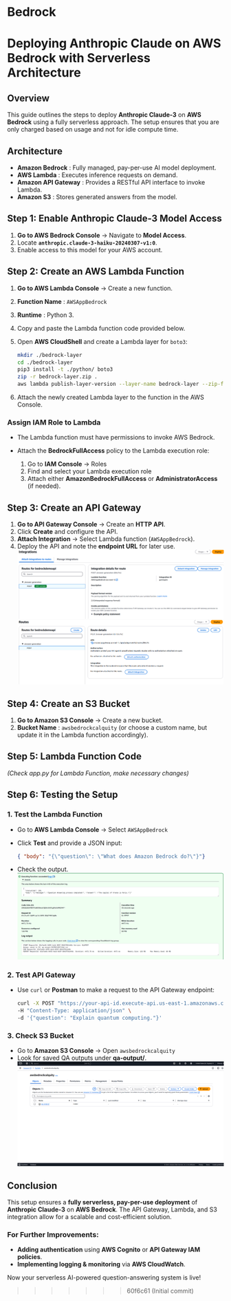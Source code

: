 
# Bedrock

# Deploying Anthropic Claude on AWS Bedrock with Serverless Architecture  

## Overview  
This guide outlines the steps to deploy **Anthropic Claude-3** on **AWS Bedrock** using a fully serverless approach. The setup ensures that you are only charged based on usage and not for idle compute time.  

## Architecture  

- **Amazon Bedrock** : Fully managed, pay-per-use AI model deployment.  
- **AWS Lambda** : Executes inference requests on demand.  
- **Amazon API Gateway** : Provides a RESTful API interface to invoke Lambda.  
- **Amazon S3** : Stores generated answers from the model.  

## Step 1: Enable Anthropic Claude-3 Model Access  

1. **Go to AWS Bedrock Console** → Navigate to **Model Access**.  
2. Locate **`anthropic.claude-3-haiku-20240307-v1:0`**.  
3. Enable access to this model for your AWS account.  

## Step 2: Create an AWS Lambda Function  

1. **Go to AWS Lambda Console** → Create a new function.  
2. **Function Name** : `AWSAppBedrock`  
3. **Runtime** : Python 3.  
4. Copy and paste the Lambda function code provided below.  
5. Open **AWS CloudShell** and create a Lambda layer for `boto3`:  

    ```sh
    mkdir ./bedrock-layer
    cd ./bedrock-layer
    pip3 install -t ./python/ boto3
    zip -r bedrock-layer.zip .
    aws lambda publish-layer-version --layer-name bedrock-layer --zip-file fileb://bedrock-layer.zip
    ```  

6. Attach the newly created Lambda layer to the function in the AWS Console.  

### Assign IAM Role to Lambda  
- The Lambda function must have permissions to invoke AWS Bedrock.  
- Attach the **BedrockFullAccess** policy to the Lambda execution role:  

    1. Go to **IAM Console** → Roles  
    2. Find and select your Lambda execution role  
    3. Attach either **AmazonBedrockFullAccess** or **AdministratorAccess** (if needed).  

## Step 3: Create an API Gateway  

1. **Go to API Gateway Console** → Create an **HTTP API**.  
2. Click **Create** and configure the API.  
3. **Attach Integration** → Select Lambda function (`AWSAppBedrock`).  
4. Deploy the API and note the **endpoint URL** for later use.  
![Alt Text](assets/api.png)
![Alt Text](assets/api2.png)

## Step 4: Create an S3 Bucket  

1. **Go to Amazon S3 Console** → Create a new bucket.  
2. **Bucket Name** : `awsbedrockcalquity` (or choose a custom name, but update it in the Lambda function accordingly).  


## Step 5: Lambda Function Code  
_(Check app.py for Lambda Function, make necessary changes)_  

## Step 6: Testing the Setup  

### 1. Test the Lambda Function  

- Go to **AWS Lambda Console** → Select `AWSAppBedrock`  
- Click **Test** and provide a JSON input:  

    ```json
    { "body": "{\"question\": \"What does Amazon Bedrock do?\"}"}
    ```  

- Check the output.  
![Alt Text](assets/lambda-test.png)

### 2. Test API Gateway  

- Use `curl` or **Postman** to make a request to the API Gateway endpoint:  

    ```sh
    curl -X POST "https://your-api-id.execute-api.us-east-1.amazonaws.com" \
    -H "Content-Type: application/json" \
    -d '{"question": "Explain quantum computing."}'
    ```  

### 3. Check S3 Bucket  

- Go to **Amazon S3 Console** → Open `awsbedrockcalquity`  
- Look for saved QA outputs under **qa-output/**.  
![Alt Text](assets/s3.png)
## Conclusion  

This setup ensures a **fully serverless, pay-per-use deployment** of **Anthropic Claude-3** on **AWS Bedrock**. The API Gateway, Lambda, and S3 integration allow for a scalable and cost-efficient solution.  

### For Further Improvements:  

- **Adding authentication** using **AWS Cognito** or **API Gateway IAM policies**.  
- **Implementing logging & monitoring** via **AWS CloudWatch**.  

Now your serverless AI-powered question-answering system is live!  
>>>>>>> 60f6c61 (Initial commit)
